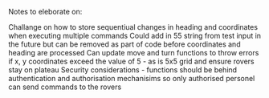 Notes to eleborate on:

Challange on how to store sequentiual changes in heading and coordinates when executing multiple commands
Could add in 55 string from test input in the future but can be removed as part of code before coordinates and heading are processed
Can update move and turn functions to throw errors if x, y coordinates exceed the value of 5 - as is 5x5 grid and ensure rovers stay on plateau
Security considerations - functions should be behind authentication and authorisation mechanisims so only authorised personel can send commands to the rovers
